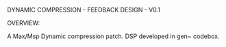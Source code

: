 DYNAMIC COMPRESSION - FEEDBACK DESIGN - V0.1

OVERVIEW:

A Max/Msp Dynamic compression patch. 
DSP developed in gen~ codebox.
